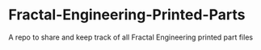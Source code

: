 # Fractal-Engineering-Printed-Parts
A repo to share and keep track of all Fractal Engineering printed part files
